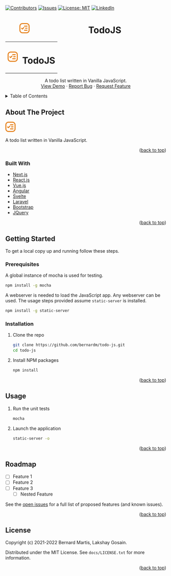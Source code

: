 <div id="top"></div>

<!-- PROJECT SHIELDS -->
[![Contributors][contributors-shield]][contributors-url]
[![Issues][issues-shield]][issues-url]
[![License: MIT][license-shield]][license-url]
[![LinkedIn][linkedin-shield]][linkedin-url]
<br />

<!-- PROJECT LOGO -->
<div align="center">
  <h1 style="align:center; display:table; width:100%; height:32px">
    <span style="vertical-align:center; display:table-cell; height:32px">
      <img src="../images/logo.png" alt="Logo" style="width:32px; height:32px">
    </span>
    <span style="vertical-align:center; display:table-cell; height:32px">
      TodoJS
    </span>
  </h1>

  <table style="border:0"><tr>
    <td valign="center">
      <img src="../images/logo.png" alt="Logo" style="width:32px; height:32px">
    </td>
    <td valign="center">
      <h1>TodoJS</h1>
    </td>
  </tr></table>

  <p align="center">
    A todo list written in Vanilla JavaScript.<br />
    <a href="https://todoappjs.martisbvk.repl.co/">View Demo</a>
    ·
    <a href="https://github.com/bernardm/todo-js/issues">Report Bug</a>
    ·
    <a href="https://github.com/bernardm/todo-js/issues">Request Feature</a>
  </p>
</div>

<!-- TABLE OF CONTENTS -->
<details>
  <summary>Table of Contents</summary>
  <ol>
    <li>
      <a href="#about-the-project">About The Project</a>
      <ul>
        <li><a href="#built-with">Built With</a></li>
      </ul>
    </li>
    <li>
      <a href="#getting-started">Getting Started</a>
      <ul>
        <li><a href="#prerequisites">Prerequisites</a></li>
        <li><a href="#installation">Installation</a></li>
      </ul>
    </li>
    <li><a href="#usage">Usage</a></li>
    <li><a href="#roadmap">Roadmap</a></li>
    <li><a href="#license">License</a></li>
  </ol>
</details>

<!-- ABOUT THE PROJECT -->
## About The Project

[![Product Name Screen Shot][product-screenshot]](https://todoappjs.martisbvk.repl.co/)

A todo list written in Vanilla JavaScript.

<p align="right">(<a href="#top">back to top</a>)</p>


### Built With

* [Next.js](https://nextjs.org/)
* [React.js](https://reactjs.org/)
* [Vue.js](https://vuejs.org/)
* [Angular](https://angular.io/)
* [Svelte](https://svelte.dev/)
* [Laravel](https://laravel.com)
* [Bootstrap](https://getbootstrap.com)
* [JQuery](https://jquery.com)

<p align="right">(<a href="#top">back to top</a>)</p>

<!-- GETTING STARTED -->
## Getting Started

To get a local copy up and running follow these steps.

### Prerequisites

A global instance of mocha is used for testing.
  ```sh
  npm install -g mocha
  ```

A webserver is needed to load the JavaScript app. Any webserver can be used. The usage steps provided assume `static-server` is installed.
  ```sh
  npm install -g static-server
  ```

### Installation

1. Clone the repo
   ```sh
   git clone https://github.com/bernardm/todo-js.git
   cd todo-js
   ```
1. Install NPM packages
   ```sh
   npm install
   ```

<p align="right">(<a href="#top">back to top</a>)</p>

<!-- USAGE EXAMPLES -->
## Usage

1. Run the unit tests
   ```sh
   mocha
   ```
1. Launch the application
   ```sh
   static-server -o
   ```

<p align="right">(<a href="#top">back to top</a>)</p>

<!-- ROADMAP -->
## Roadmap

- [ ] Feature 1
- [ ] Feature 2
- [ ] Feature 3
    - [ ] Nested Feature

See the [open issues](https://github.com/bernardm/todo-js/issues) for a full list of proposed features (and known issues).

<p align="right">(<a href="#top">back to top</a>)</p>

<!-- LICENSE -->
## License

Copyright (c) 2021-2022 Bernard Martis, Lakshay Gosain.

Distributed under the MIT License. See `docs/LICENSE.txt` for more information.

<p align="right">(<a href="#top">back to top</a>)</p>

<!-- MARKDOWN LINKS & IMAGES -->
[contributors-shield]: https://img.shields.io/github/contributors/bernardm/todo-js.svg?style=social
[contributors-url]: https://github.com/bernardm/todo-js/graphs/contributors
[issues-shield]: https://img.shields.io/github/issues/bernardm/todo-js.svg?style=social
[issues-url]: https://github.com/bernardm/todo-js/issues
[license-shield]: https://img.shields.io/badge/License-MIT-yellow.svg?style=social
[license-url]: https://github.com/bernardm/todo-js/blob/main/docs/LICENSE.txt
[linkedin-shield]: https://img.shields.io/badge/-LinkedIn-black.svg?style=social&logo=linkedin&colorB=0077b5
[linkedin-url]: https://linkedin.com/in/bernard-martis
[product-screenshot]: ../images/logo.png
